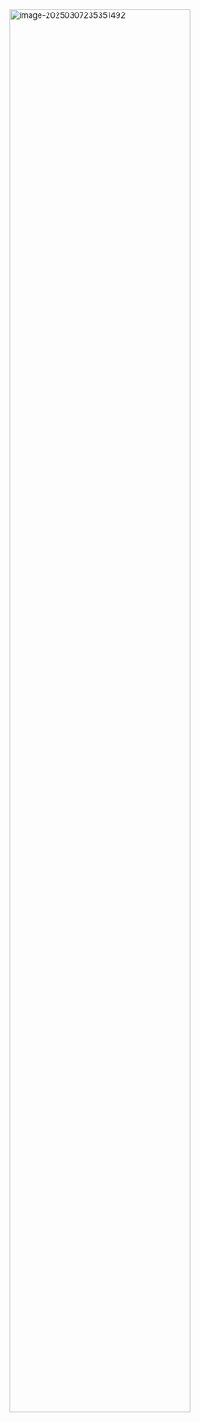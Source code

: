 <img src="https://raw.githubusercontent.com/yqm1995/pic_bed/master/images/image-20250307235351492.png" alt="image-20250307235351492" style="width:80%;float:left" />